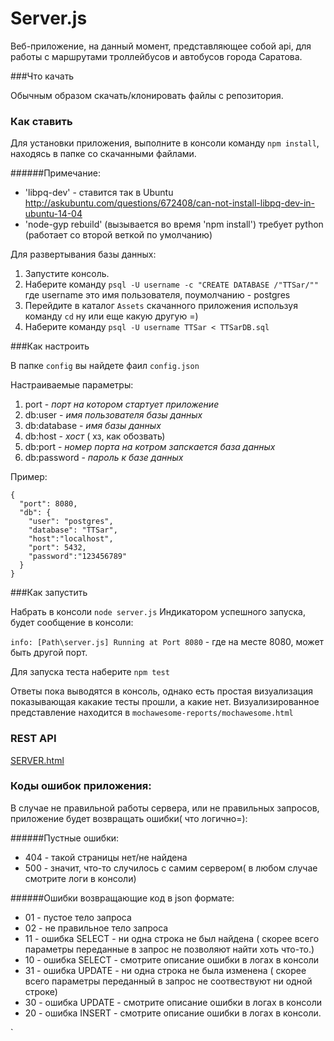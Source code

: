 # Server.js
Веб-приложение, на данный момент, представляющее собой api, для работы с маршрутами троллейбусов и автобусов города Саратова.


###Что качать

Обычным образом скачать/клонировать файлы с репозитория.

### Как ставить

Для установки приложения, выполните в консоли команду `npm install`, находясь в папке со скачанными файлами. 

######Примечание:

 * 'libpq-dev' -  ставится так в Ubuntu http://askubuntu.com/questions/672408/can-not-install-libpq-dev-in-ubuntu-14-04
 * 'node-gyp rebuild' (вызывается во время 'npm install') требует python (работает со второй веткой по умолчанию)
 
 
Для развертывания базы данных:
    
1. Запустите консоль.
2. Наберите команду `psql -U username -c "CREATE DATABASE /"TTSar/""` где username это имя пользователя, поумолчанию - postgres
4. Перейдите в каталог `Assets`  скачанного приложения используя команду `cd` ну или еще какую другую =)
3. Наберите команду `psql -U username TTSar < TTSarDB.sql`

    
###Как настроить

В папке `config` вы найдете фаил `config.json`

 Настраиваемые параметры:
 
  1. port - *порт на котором стартует приложение*
  2. db:user - *имя пользователя базы данных*
  3. db:database - *имя базы данных*
  4. db:host - *хост* ( хз, как обозвать)
  5. db:port - *номер порта на котром запскается база данных*
  6. db:password - *пароль к базе данных*
  
  Пример:

    {
      "port": 8080,
      "db": {
        "user": "postgres",
        "database": "TTSar",
        "host":"localhost",
        "port": 5432,
        "password":"123456789"
      }
    }


###Как запустить
 
Набрать в консоли `node server.js`
Индикатором успешного запуска, будет сообщение в консоли:
 
`info: [Path\server.js] Running at Port 8080`  - где на месте 8080, может быть другой порт.

Для запуска теста наберите `npm test`

Ответы пока выводятся в консоль, однако есть простая визуализация показывающая какакие тесты прошли, а какие нет. Визуализированное представление находится в `mochawesome-reports/mochawesome.html`

### REST API

  [SERVER.html](https://trello-attachments.s3.amazonaws.com/57f3c5c0c09f308ffeecb6aa/57f823bdcb36529411fdd73c/6b710bc9061013e86cd7d9dc31c2b02f/server.html "Ccылка на Trello, пока еще не подправленно содержание, но тестить можно.")


### Коды ошибок приложения:
 
 В случае не правильной работы сервера, или не правильных запросов, приложение будет возвращать ошибки( что логично=):
 
 ######Пустные ошибки:
 * 404 - такой страницы нет/не найдена
 * 500 - значит, что-то случилось с самим сервером( в любом случае смотрите логи в консоли)
 
 ######Ошибки возвращающие код в json формате:
 * 01 - пустое тело запроса
 * 02 - не правильное тело запроса
 * 11 - ошибка SELECT - ни одна строка не был найдена ( скорее всего параметры переданные в запрос не позволяют найти хоть что-то.)
 * 10 - ошибка SELECT - смотрите описание ошибки в логах в консоли
 * 31 - ошибка UPDATE - ни одна строка не была изменена ( скорее всего параметры переданный в запрос не соотвествуют ни одной строке)
 * 30 - ошибка UPDATE - смотрите описание ошибки в логах в консоли
 * 20 - ошибка INSERT - смотрите описание ошибки в логах в консоли.

`